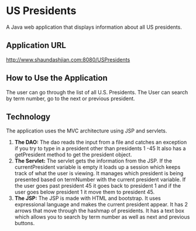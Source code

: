 # US Presidents
A Java web application that displays information about all US presidents.

## Application URL
http://www.shaundashjian.com:8080/USPresidents

## How to Use the Application
The user can go through the list of all U.S. Presidents. The User can search by term number, go to the next or previous president.

## Technology
The application uses the MVC architecture using JSP and servlets.

1. **The DAO:**
The dao reads the input from a file and catches an exception if you try to type in a president other than presidents 1 -45
It also has a getPresident method to get the president object.
2. **The Servlet:**
The servlet gets the information from the JSP. If the currentPresident variable is empty it loads up a session which keeps track of what the user is viewing. It manages which president is being presented based on termNumber with the current president variable. If the user goes past president 45 it goes back to president 1 and if the user goes below president 1 it move them to president 45.
3. **The JSP:**
The JSP is made with HTML and bootstrap. It uses expressional language and makes the current president appear. It has 2 arrows that move through the hashmap of presidents. It has a text box which allows you to search by term number as well as next and previous buttons.

